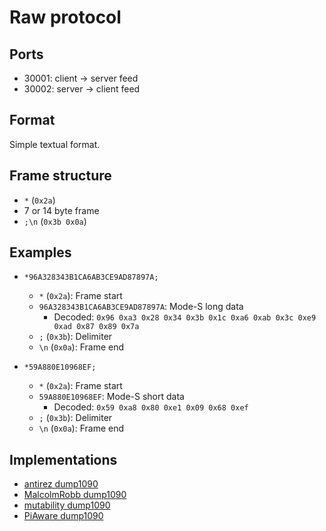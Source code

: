 # Raw protocol

## Ports

* 30001: client -> server feed
* 30002: server -> client feed

## Format

Simple textual format.


## Frame structure
* `*` (`0x2a`)
* 7 or 14 byte frame
* `;\n` (`0x3b 0x0a`)
  

## Examples
* `*96A328343B1CA6AB3CE9AD87897A;`
  * `*` (`0x2a`): Frame start
  * `96A328343B1CA6AB3CE9AD87897A`: Mode-S long data
    * Decoded: `0x96 0xa3 0x28 0x34 0x3b 0x1c 0xa6 0xab 0x3c 0xe9 0xad 0x87 0x89 0x7a`
  * `;` (`0x3b`): Delimiter
  * `\n` (`0x0a`): Frame end

* `*59A880E10968EF;`
  * `*` (`0x2a`): Frame start
  * `59A880E10968EF`: Mode-S short data
    * Decoded: `0x59 0xa8 0x80 0xe1 0x09 0x68 0xef`
  * `;` (`0x3b`): Delimiter
  * `\n` (`0x0a`): Frame end


## Implementations

* [antirez dump1090](https://github.com/antirez/dump1090)
* [MalcolmRobb dump1090](https://github.com/MalcolmRobb/dump1090)
* [mutability dump1090](https://github.com/mutability/dump1090)
* [PiAware dump1090](https://flightaware.com/adsb/piaware/install)
